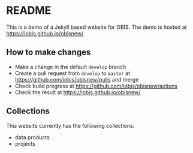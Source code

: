 # README

This is a demo of a Jekyll based website for OBIS. The demo is hosted at <https://iobis.github.io/obisnew/>.

## How to make changes

- Make a change in the default `develop` branch
- Create a pull request from `develop` to `master` at <https://github.com/iobis/obisnew/pulls> and merge
- Check build progress at <https://github.com/iobis/obisnew/actions>
- Check the result at <https://iobis.github.io/obisnew/>

## Collections

This website currently has the following collections:

- data products
- projects